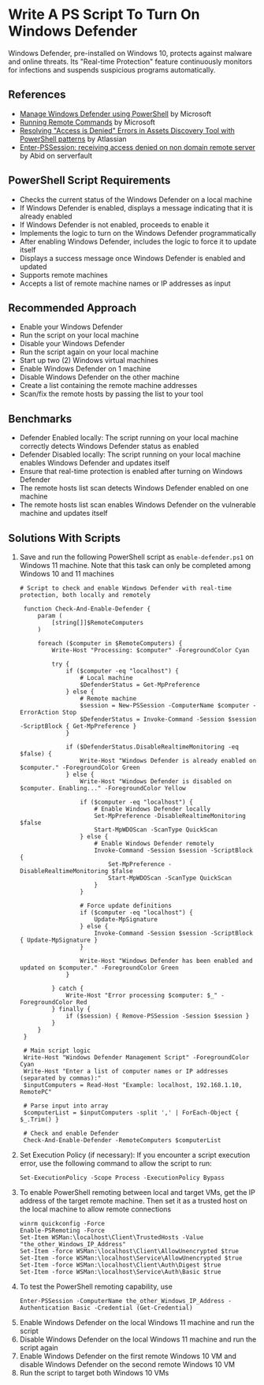 # Write A PS Script To Turn On Windows Defender
Windows Defender, pre-installed on Windows 10, protects against malware and online threats. Its "Real-time Protection" feature continuously monitors for infections and suspends suspicious programs automatically.


## References
- [Manage Windows Defender using PowerShell](https://learn.microsoft.com/en-us/archive/technet-wiki/52251.manage-windows-defender-using-powershell) by Microsoft
- [Running Remote Commands](https://learn.microsoft.com/en-us/powershell/scripting/security/remoting/running-remote-commands?view=powershell-7.4&viewFallbackFrom=powershell-7) by Microsoft
- [Resolving "Access is Denied" Errors in Assets Discovery Tool with PowerShell patterns](https://confluence.atlassian.com/jirakb/resolving-access-is-denied-errors-in-assets-discovery-tool-with-powershell-patterns-1402421369.html) by Atlassian
- [Enter-PSSession: receiving access denied on non domain remote server](https://serverfault.com/questions/1117959/enter-pssession-receiving-access-denied-on-non-domain-remote-server) by Abid on serverfault
  

## PowerShell Script Requirements
- Checks the current status of the Windows Defender on a local machine
- If Windows Defender is enabled, displays a message indicating that it is already enabled
- If Windows Defender is not enabled, proceeds to enable it
- Implements the logic to turn on the Windows Defender programmatically
- After enabling Windows Defender, includes the logic to force it to update itself
- Displays a success message once Windows Defender is enabled and updated
- Supports remote machines
- Accepts a list of remote machine names or IP addresses as input



## Recommended Approach
- Enable your Windows Defender
- Run the script on your local machine
- Disable your Windows Defender
- Run the script again on your local machine
- Start up two (2) Windows virtual machines
- Enable Windows Defender on 1 machine
- Disable Windows Defender on the other machine
- Create a list containing the remote machine addresses
- Scan/fix the remote hosts by passing the list to your tool


## Benchmarks
- Defender Enabled locally: The script running on your local machine correctly detects Windows Defender status as enabled
- Defender Disabled locally: The script running on your local machine enables Windows Defender and updates itself
- Ensure that real-time protection is enabled after turning on Windows Defender
- The remote hosts list scan detects Windows Defender enabled on one machine
- The remote hosts list scan enables Windows Defender on the vulnerable machine and updates itself


## Solutions With Scripts
1. Save and run the following PowerShell script as `enable-defender.ps1` on Windows 11 machine. Note that this task can only be completed among Windows 10 and 11 machines
   ```
   # Script to check and enable Windows Defender with real-time protection, both locally and remotely

    function Check-And-Enable-Defender {
        param (
            [string[]]$RemoteComputers
        )
    
        foreach ($computer in $RemoteComputers) {
            Write-Host "Processing: $computer" -ForegroundColor Cyan
    
            try {
                if ($computer -eq "localhost") {
                    # Local machine
                    $DefenderStatus = Get-MpPreference
                } else {
                    # Remote machine
                    $session = New-PSSession -ComputerName $computer -ErrorAction Stop
                    $DefenderStatus = Invoke-Command -Session $session -ScriptBlock { Get-MpPreference }
                }
    
                if ($DefenderStatus.DisableRealtimeMonitoring -eq $false) {
                    Write-Host "Windows Defender is already enabled on $computer." -ForegroundColor Green
                } else {
                    Write-Host "Windows Defender is disabled on $computer. Enabling..." -ForegroundColor Yellow
    
                    if ($computer -eq "localhost") {
                        # Enable Windows Defender locally
                        Set-MpPreference -DisableRealtimeMonitoring $false
                        Start-MpWDOScan -ScanType QuickScan
                    } else {
                        # Enable Windows Defender remotely
                        Invoke-Command -Session $session -ScriptBlock { 
                            Set-MpPreference -DisableRealtimeMonitoring $false
                            Start-MpWDOScan -ScanType QuickScan
                        }
                    }
    
                    # Force update definitions
                    if ($computer -eq "localhost") {
                        Update-MpSignature
                    } else {
                        Invoke-Command -Session $session -ScriptBlock { Update-MpSignature }
                    }
    
                    Write-Host "Windows Defender has been enabled and updated on $computer." -ForegroundColor Green
                }
    
            } catch {
                Write-Host "Error processing $computer: $_" -ForegroundColor Red
            } finally {
                if ($session) { Remove-PSSession -Session $session }
            }
        }
    }
    
    # Main script logic
    Write-Host "Windows Defender Management Script" -ForegroundColor Cyan
    Write-Host "Enter a list of computer names or IP addresses (separated by commas):"
    $inputComputers = Read-Host "Example: localhost, 192.168.1.10, RemotePC"
    
    # Parse input into array
    $computerList = $inputComputers -split ',' | ForEach-Object { $_.Trim() }
    
    # Check and enable Defender
    Check-And-Enable-Defender -RemoteComputers $computerList
   ```
2. Set Execution Policy (if necessary): If you encounter a script execution error, use the following command to allow the script to run:
   ```
   Set-ExecutionPolicy -Scope Process -ExecutionPolicy Bypass
   ```
3. To enable PowerShell remoting between local and target VMs, get the IP address of the target remote machine. Then set it as a trusted host on the local machine to allow remote connections
   ```
   winrm quickconfig -Force
   Enable-PSRemoting -Force
   Set-Item WSMan:\localhost\Client\TrustedHosts -Value "the_other_Windows_IP_Address"
   Set-Item -force WSMan:\localhost\Client\AllowUnencrypted $true
   Set-Item -force WSMan:\localhost\Service\AllowUnencrypted $true
   Set-Item -force WSMan:\localhost\Client\Auth\Digest $true
   Set-Item -force WSMan:\localhost\Service\Auth\Basic $true
   ```
4. To test the PowerShell remoting capability, use
   ```
   Enter-PSSession -ComputerName the_other_Windows_IP_Address -Authentication Basic -Credential (Get-Credential)
   ```
5. Enable Windows Defender on the local Windows 11 machine and run the script
6. Disable Windows Defender on the local Windows 11 machine and run the script again
7. Enable Windows Defender on the first remote Windows 10 VM and disable Windows Defender on the second remote Windows 10 VM
8. Run the script to target both Windows 10 VMs


